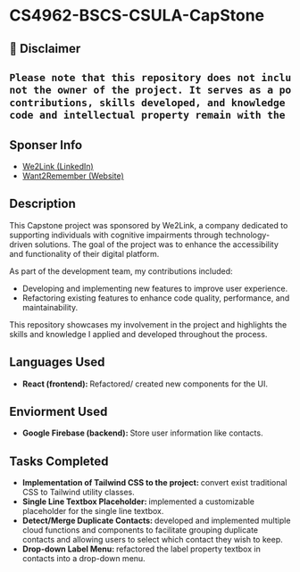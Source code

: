 <h1>CS4962-BSCS-CSULA-CapStone</h1>

<h2>📌 Disclaimer</h2>

<h2>
  
```diff
Please note that this repository does not include the original source code, as I am
not the owner of the project. It serves as a portfolio piece to highlight my personal
contributions, skills developed, and knowledge gained during the Capstone project. All
code and intellectual property remain with the original project owners.
```

</h2>

<h2>Sponser Info</h2>

- [We2Link (LinkedIn)](https://www.linkedin.com/company/we2link/)
- [Want2Remember (Website)](https://www.want2remember.com/)

<h2>Description</h2>
  This Capstone project was sponsored by We2Link, a company dedicated to supporting individuals with cognitive impairments     through technology-driven solutions. The goal of the project was to enhance the accessibility and functionality of their digital platform.

As part of the development team, my contributions included:

- Developing and implementing new features to improve user experience.
- Refactoring existing features to enhance code quality, performance, and maintainability.

This repository showcases my involvement in the project and highlights the skills and knowledge I applied and developed throughout the process.

<h2>Languages Used</h2>

- <b>React (frontend): </b> Refactored/ created new components for the UI.

<h2>Enviorment Used</h2>

- <b>Google Firebase (backend): </b> Store user information like contacts.

<h2>Tasks Completed</h2>

- <b>Implementation of Tailwind CSS to the project: </b> convert exist traditional CSS to Tailwind utility classes. 
- <b>Single Line Textbox Placeholder: </b> implemented a customizable placeholder for the single line textbox.
- <b>Detect/Merge Duplicate Contacts: </b> developed and implemented multiple cloud functions and components to facilitate grouping duplicate contacts and allowing users to select which contact they wish to keep.
- <b>Drop-down Label Menu: </b> refactored the label property textbox in contacts into a drop-down menu. 

<!--
 ```diff
- text in red
+ text in green
! text in orange
# text in gray
@@ text in purple (and bold)@@
```
--!>
